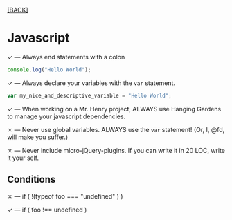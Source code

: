 [[BACK]](README.md)

# Javascript

✓ — Always end statements with a colon

```js
console.log("Hello World");
```

✓ — Always declare your variables with the `var` statement.

```js
var my_nice_and_descriptive_variable = "Hello World";
```

✓ — When working on a Mr. Henry project, ALWAYS use Hanging Gardens to manage your javascript dependencies.

✗ — Never use global variables. ALWAYS use the `var` statement! (Or, I, @fd, will make you suffer.)

✗ — Never include micro-jQuery-plugins. If you can write it in 20 LOC, write it your self.


## Conditions

✗ — if ( !(typeof foo === "undefined" ) )

✓ — if ( foo !== undefined )
